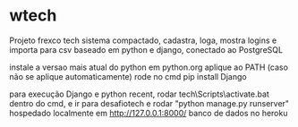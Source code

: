 # wtech
Projeto frexco tech
sistema compactado, cadastra, loga, mostra logins e importa para csv
baseado em python e django, conectado ao PostgreSQL

instale a versao mais atual do python em python.org
aplique ao PATH (caso não se aplique automaticamente)
rode no cmd pip install Django 

para execução Django e python recent, rodar tech\Scripts\activate.bat dentro do cmd, e ir para desafiotech e rodar "python manage.py runserver"
hospedado localmente em http://127.0.0.1:8000/
banco de dados no heroku

